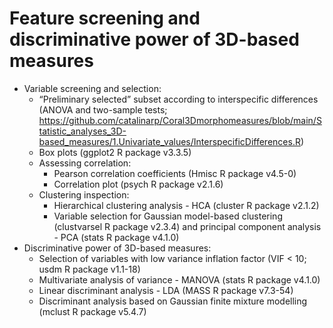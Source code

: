# <b>Feature screening and discriminative power of 3D-based measures</b>
+ Variable screening and selection:
  + “Preliminary selected” subset according to interspecific differences (ANOVA and two-sample tests; https://github.com/catalinarp/Coral3Dmorphomeasures/blob/main/Statistic_analyses_3D-based_measures/1.Univariate_values/InterspecificDifferences.R)
  + Box plots (ggplot2 R package v3.3.5) 
  + Assessing correlation:
    + Pearson correlation coefficients (Hmisc R package v4.5-0)
    + Correlation plot (psych R package v2.1.6)
  + Clustering inspection:
    + Hierarchical clustering analysis - HCA (cluster R package v2.1.2)
    + Variable selection for Gaussian model-based clustering (clustvarsel R package v2.3.4) and principal component analysis - PCA (stats R package v4.1.0)
+ Discriminative power of 3D-based measures:
  + Selection of variables with low variance inflation factor (VIF < 10; usdm R package v1.1-18)
  + Multivariate analysis of variance - MANOVA (stats R package v4.1.0)
  + Linear discriminant analysis - LDA (MASS R package v7.3-54) 
  + Discriminant analysis based on Gaussian finite mixture modelling (mclust R package v5.4.7)
